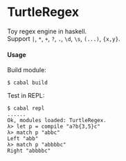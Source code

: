 TurtleRegex
===========

Toy regex engine in haskell.    
Support `|`, `*`, `+`, `?`, `.`, `\d`, `\s`, `(...)`, `{x,y}`.

#### Usage

Build module:
```
$ cabal build
```

Test in REPL:
```
$ cabal repl
......
Ok, modules loaded: TurtleRegex.
λ> let p = compile "a?b{3,5}c"
λ> match p "abbc"
Left "abb"
λ> match p "abbbbc"
Right "abbbbc"
```
